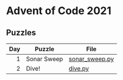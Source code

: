 # Advent of Code 2021

## Puzzles

| Day | Puzzle | File |
|----:|--------|------|
|   1 | Sonar Sweep | [sonar_sweep.py] |
|   2 | Dive!       | [dive.py] |

[dive.py]: dive.py
[sonar_sweep.py]: sonar_sweep.py